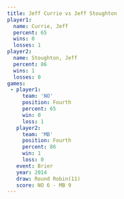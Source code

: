 ```yaml
---
title: Jeff Currie vs Jeff Stoughton
player1:               
  name: Currie, Jeff   
  percent: 65          
  wins: 0              
  losses: 1            
player2:               
  name: Stoughton, Jeff
  percent: 86          
  wins: 1              
  losses: 0            
games:
 - player1:          
     team: 'NO'      
     position: Fourth
     percent: 65     
     win: 0          
     loss: 1         
   player2:          
     team: 'MB'      
     position: Fourth
     percent: 86     
     win: 1          
     loss: 0         
   event: Brier         
   year: 2014           
   draw: Round Robin(11)
   score: NO 6 - MB 9   
---
```

